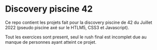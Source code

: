 
# Discovery piscine 42

Ce repo contient les projets fait pour la discovery piscine de 42 du Juillet 2022 (pseudo piscine axé sur le HTLM5, CSS3 et Javascript).

Tout les exercices sont present, seul le rush final est incomplet due au manque de personnes ayant atteint ce projet.

